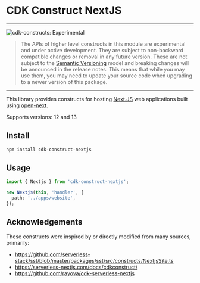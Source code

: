 # CDK Construct NextJS
<!--BEGIN STABILITY BANNER-->

---

![cdk-constructs: Experimental](https://img.shields.io/badge/cdk--constructs-experimental-important.svg?style=for-the-badge)

> The APIs of higher level constructs in this module are experimental and under active development.
> They are subject to non-backward compatible changes or removal in any future version. These are
> not subject to the [Semantic Versioning](https://semver.org/) model and breaking changes will be
> announced in the release notes. This means that while you may use them, you may need to update
> your source code when upgrading to a newer version of this package.

---

<!--END STABILITY BANNER-->

This library provides constructs for hosting [Next.JS](https://nextjs.org/) web applications built using [open-next](https://github.com/serverless-stack/open-next).

Supports versions: 12 and 13

## Install

```bash
npm install cdk-construct-nextjs
```

## Usage

```ts
import { Nextjs } from 'cdk-construct-nextjs';

new Nextjs(this, 'handler', {
  path: '../apps/website',
});
```

## Acknowledgements

These constructs were inspired by or directly modified from many sources, primarily:

- https://github.com/serverless-stack/sst/blob/master/packages/sst/src/constructs/NextjsSite.ts
- https://serverless-nextjs.com/docs/cdkconstruct/
- https://github.com/rayova/cdk-serverless-nextjs
